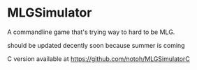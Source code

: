 # MLGSimulator
A commandline game that's trying way to hard to be MLG.

should be updated decently soon because summer is coming

C version available at https://github.com/notoh/MLGSimulatorC
